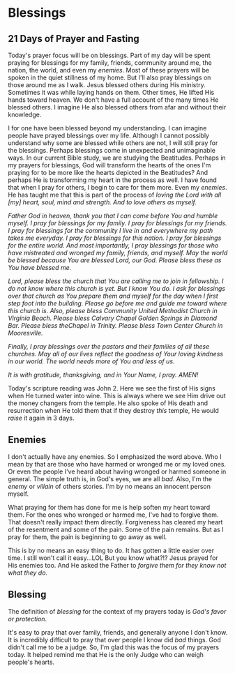 # Blessings

## 21 Days of Prayer and Fasting

Today's prayer focus will be on blessings. Part of my day will be spent praying for blessings for my family, friends, community around me, the nation, the world, and even my *enemies*. Most of these prayers will be spoken in the quiet stillness of my home. But I'll also pray blessings on those around me as I walk. Jesus blessed others during His ministry. Sometimes it was while laying hands on them. Other times, He lifted His hands toward heaven. We don't have a full account of the many times He blessed others. I imagine He also blessed others from afar and without their knowledge.

I for one have been blessed beyond my understanding. I can imagine people have prayed blessings over my life. Although I cannot possibly understand why some are blessed while others are not, I will still pray for the blessings. Perhaps blessings come in unexpected and unimaginable ways. In our current Bible study, we are studying the Beatitudes. Perhaps in my prayers for blessings, God will transform the hearts of the ones I'm praying for to be more like the hearts depicted in the Beatitudes? And perhaps He is transforming my heart in the process as well. I have found that when I pray for others, I begin to care for them more. Even my *enemies*. He has taught me that this is part of the process of *loving the Lord with all [my] heart, soul, mind and strength. And to love others as myself.*

*Father God in heaven, thank you that I can come before You and humble myself. I pray for blessings for my family. I pray for blessings for my friends. I pray for blessings for the community I live in and everywhere my path takes me everyday. I pray for blessings for this nation. I pray for blessings for the entire world. And most importantly, I pray blessings for those who have mistreated and wronged my family, friends, and myself. May the world be blessed because You are blessed Lord, our God. Please bless these as You have blessed me.*

*Lord, please bless the church that You are calling me to join in fellowship. I do not know where this church is yet. But I know You do. I ask for blessings over that church as You prepare them and myself for the day when I first step foot into the building. Please go before me and guide me toward where this church is. Also, please bless Community United Methodist Church in Virginia Beach. Please bless Calvary Chapel Golden Springs in Diamond Bar. Please bless theChapel in Trinity. Please bless Town Center Church in Mooresville.*

*Finally, I pray blessings over the pastors and their families of all these churches. May all of our lives reflect the goodness of Your loving kindness in our world. The world needs more of You and less of us.*

*It is with gratitude, thanksgiving, and in Your Name, I pray. AMEN!*

Today's scripture reading was John 2. Here we see the first of His signs when He turned water into wine. This is always where we see Him drive out the money changers from the temple. He also spoke of His death and resurrection when He told them that if they destroy *this* temple, He would *raise* it again in 3 days.

## Enemies

I don't actually have any enemies. So I emphasized the word above. Who I mean by that are those who have harmed or wronged me or my loved ones. Or even the people I've heard about having wronged or harmed someone in general. The simple truth is, in God's eyes, we are all *bad*. Also, I'm the *enemy* or *villain* of others stories. I'm by no means an innocent person myself.

What praying for them has done for me is help soften my heart toward them. For the ones who wronged or harmed me, I've had to forgive them. That doesn't really impact them directly. Forgiveness has cleared my heart of the resentment and some of the pain. Some of the pain remains. But as I pray for them, the pain is beginning to go away as well.

This is by no means an easy thing to do. It has gotten a little easier over time. I still won't call it easy...LOL But you know what?!? Jesus prayed for His enemies too. And He asked the Father to *forgive them for they know not what they do.*

## Blessing

The definition of *blessing* for the context of my prayers today is *God's favor or protection*.

It's easy to pray that over family, friends, and generally anyone I don't know. It is incredibly difficult to pray that over people I know did *bad* things. God didn't call me to be a judge. So, I'm glad this was the focus of my prayers today. It helped remind me that He is the only Judge who can weigh people's hearts.
